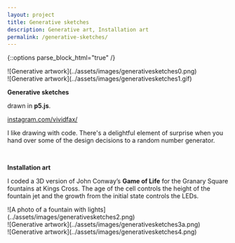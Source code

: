 ```yaml
---
layout: project
title: Generative sketches
description: Generative art, Installation art
permalink: /generative-sketches/
---
```

{::options parse_block_html="true" /}

<div class="col-12 col-md-6 mb-3">
![Generative artwork](../assets/images/generativesketches0.png)
</div>
<div class="col-12 col-md-6 mb-5">
![Generative artwork](../assets/images/generativesketches1.gif)
</div>

<div class="col-12 offset-sm-0 col-md-8 offset-md-2 col-lg-6 offset-lg-3 vertical-center">

**Generative sketches**

<div class="indent">

drawn in **p5.js**.

[instagram.com/vividfax/](https://www.instagram.com/vividfax/)

I like drawing with code. There's a delightful element of surprise when you hand over some of the design decisions to a random number generator.

</div><br>

**Installation art**<br>

<div class="indent">

I coded a 3D version of John Conway’s **Game of Life** for the Granary Square fountains at Kings Cross. The age of the cell controls the height of the fountain jet and the growth from the initial state controls the LEDs.

</div>

</div>

<div class="col-12 mt-5 mb-3">
![A photo of a fountain with lights](../assets/images/generativesketches2.png)
</div>

<div class="col-12 col-md-6 mb-3">
![Generative artwork](../assets/images/generativesketches3a.png)
</div>
<div class="col-12 col-md-6">
![Generative artwork](../assets/images/generativesketches4.png)
</div>
